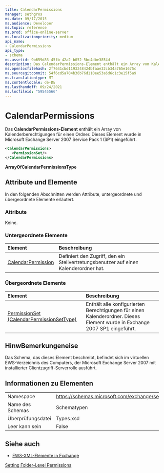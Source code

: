 ```yaml
---
title: CalendarPermissions
manager: sethgros
ms.date: 09/17/2015
ms.audience: Developer
ms.topic: reference
ms.prod: office-online-server
ms.localizationpriority: medium
api_name:
- CalendarPermissions
api_type:
- schema
ms.assetid: 9b659d83-45fb-42a2-b052-5bc4dbe3854d
description: Das CalendarPermissions-Element enthält ein Array von Kalenderberechtigungen für einen Ordner. Dieses Element wurde in Microsoft Exchange Server 2007 Service Pack 1 (SP1) eingeführt.
ms.openlocfilehash: 2f7641cbd1193248424bfaae32cb34a765e1675c
ms.sourcegitcommit: 54f6cd5a704b36b76d110ee53a6d6c1c3e15f5a9
ms.translationtype: MT
ms.contentlocale: de-DE
ms.lasthandoff: 09/24/2021
ms.locfileid: "59545566"
---
```

# <a name="calendarpermissions"></a>CalendarPermissions

Das **CalendarPermissions-Element** enthält ein Array von Kalenderberechtigungen für einen Ordner. Dieses Element wurde in Microsoft Exchange Server 2007 Service Pack 1 (SP1) eingeführt. 
  
```xml
<CalendarPermissions>
   <PermissionSet/>
</CalendarPermissions>
```

 **ArrayOfCalendarPermissionsType**
## <a name="attributes-and-elements"></a>Attribute und Elemente

In den folgenden Abschnitten werden Attribute, untergeordnete und übergeordnete Elemente erläutert.
  
### <a name="attributes"></a>Attribute

Keine.
  
### <a name="child-elements"></a>Untergeordnete Elemente

|**Element**|**Beschreibung**|
|:-----|:-----|
|[CalendarPermission](calendarpermission.md) <br/> |Definiert den Zugriff, den ein Stellvertretungsbenutzer auf einen Kalenderordner hat.  <br/> |
   
### <a name="parent-elements"></a>Übergeordnete Elemente

|**Element**|**Beschreibung**|
|:-----|:-----|
|[PermissionSet (CalendarPermissionSetType)](permissionset-calendarpermissionsettype.md) <br/> |Enthält alle konfigurierten Berechtigungen für einen Kalenderordner. Dieses Element wurde in Exchange 2007 SP1 eingeführt.  <br/> |
   
## <a name="remarks"></a>HinwBemerkungeneise

Das Schema, das dieses Element beschreibt, befindet sich im virtuellen EWS-Verzeichnis des Computers, der Microsoft Exchange Server 2007 mit installierter Clientzugriff-Serverrolle ausführt.
  
## <a name="element-information"></a>Informationen zu Elementen

|||
|:-----|:-----|
|Namespace  <br/> |https://schemas.microsoft.com/exchange/services/2006/types  <br/> |
|Name des Schemas  <br/> |Schematypen  <br/> |
|Überprüfungsdatei  <br/> |Types.xsd  <br/> |
|Leer kann sein  <br/> |False  <br/> |
   
## <a name="see-also"></a>Siehe auch



- [EWS-XML-Elemente in Exchange](ews-xml-elements-in-exchange.md)


[Setting Folder-Level Permissions](https://msdn.microsoft.com/library/c7530e86-5112-401c-b10a-9c054ae59f07%28Office.15%29.aspx)

